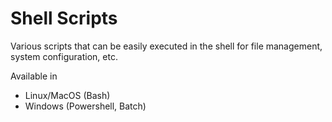 # Shell Scripts
Various scripts that can be easily executed in the shell for file management, system configuration, etc.

Available in
- Linux/MacOS (Bash)
- Windows (Powershell, Batch)
